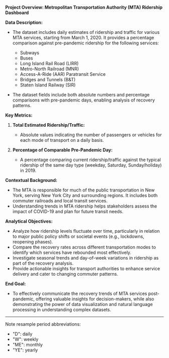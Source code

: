 **Project Overview: Metropolitan Transportation Authority (MTA) Ridership Dashboard**

**Data Description:**
- The dataset includes daily estimates of ridership and traffic for various MTA services, starting from March 1, 2020. It provides a percentage comparison against pre-pandemic ridership for the following services: 
  - Subways
  - Buses
  - Long Island Rail Road (LIRR)
  - Metro-North Railroad (MNR)
  - Access-A-Ride (AAR) Paratransit Service
  - Bridges and Tunnels (B&T)
  - Staten Island Railway (SIR)

- The dataset fields include both absolute numbers and percentage comparisons with pre-pandemic days, enabling analysis of recovery patterns.

**Key Metrics:**
1. **Total Estimated Ridership/Traffic:**
   - Absolute values indicating the number of passengers or vehicles for each mode of transport on a daily basis.

2. **Percentage of Comparable Pre-Pandemic Day:**
   - A percentage comparing current ridership/traffic against the typical ridership of the same day type (weekday, Saturday, Sunday/holiday) in 2019.

**Contextual Background:**
- The MTA is responsible for much of the public transportation in New York, serving New York City and surrounding regions. It includes both commuter railroads and local transit services.
- Understanding trends in MTA ridership helps stakeholders assess the impact of COVID-19 and plan for future transit needs.

**Analytical Objectives:**
- Analyze how ridership levels fluctuate over time, particularly in relation to major public policy shifts or societal events (e.g., lockdowns, reopening phases).
- Compare the recovery rates across different transportation modes to identify which services have rebounded most effectively.
- Investigate seasonal trends and day-of-week variations in ridership as part of the recovery analysis.
- Provide actionable insights for transport authorities to enhance service delivery and cater to changing commuter patterns.

**End Goal:**
- To effectively communicate the recovery trends of MTA services post-pandemic, offering valuable insights for decision-makers, while also demonstrating the power of data visualization and natural language processing in understanding complex datasets.

---

Note resample period abbreviations:
- "D": daily
- "W": weekly
- "ME": monthly
- "YE": yearly
